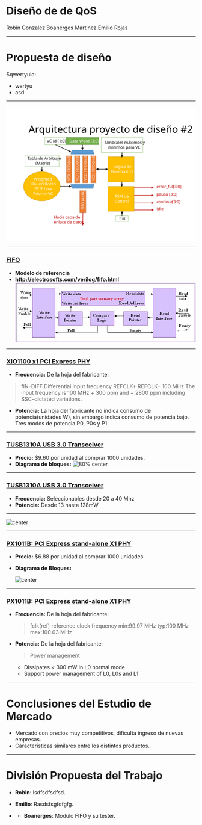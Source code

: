 <!-- $theme: default -->

Diseño de de QoS
===

Robin Gonzalez
Boanerges Martinez
Emilio Rojas

---

Propuesta de diseño
===

Sqwertyuio:
- wertyu
- asd

---

![center](presentacion-1/Proyecto2.svg)

---

### [FIFO](http://electrosofts.com/verilog/fifo.html)

- __Modelo de referencia__ 
- __http://electrosofts.com/verilog/fifo.html__
![center](presentacion-1/fifo_block.jpg)

---

### [XIO1100 x1 PCI Express PHY](http://www.ti.com/product/XIO1100)
  - __Frecuencia:__ De la hoja del fabricante: 
  >fIN–DIFF
  >Differential input frequency
  >REFCLK+
  >REFCLK−
  >100 MHz The input frequency is 100 MHz + 300 ppm and
  >− 2800 ppm including SSC–dictated variations.
  
  - __Potencia:__ La hoja del fabricante no indica consumo de potencia(unidades W), sin embargo indica consumo de potencia bajo. Tres modos de potencia P0, P0s y P1.

---

### [TUSB1310A USB 3.0 Transceiver](http://www.ti.com/product/TUSB1310A)
- __Precio:__ $9.60 por unidad al comprar 1000 unidades.
- __Diagrama de bloques:__
![80% center](presentacion-1/fbd_sllse32.gif)

---

### [TUSB1310A USB 3.0 Transceiver](http://www.ti.com/product/TUSB1310A)
  - __Frecuencia:__ 
  Seleccionables desde 20 a 40 Mhz
  - __Potencia:__ 
  Desde 13 hasta 128mW
  
---

 ![center](https://upload.wikimedia.org/wikipedia/commons/thumb/1/13/NXP_Semiconductors_Logo.svg/1200px-NXP_Semiconductors_Logo.svg.png)
 
---

### [PX1011B: PCI Express stand-alone X1 PHY](https://www.nxp.com/products/interfaces/pci-express/pci-express-stand-alone-x1-phy:PX1011B)

- __Precio:__ $6.88 por unidad al comprar 1000 unidades.
- __Diagrama de Bloques:__

  ![center](https://www.nxp.com/assets/images/en/block-diagrams/002aac211.gif)

---

### [PX1011B: PCI Express stand-alone X1 PHY](https://www.nxp.com/products/interfaces/pci-express/pci-express-stand-alone-x1-phy:PX1011B)

- __Frecuencia:__ De la hoja del fabricante: 
   > fclk(ref) 
   > reference clock frequency 
   > min:99.97 MHz
   > typ:100 MHz
   > max:100.03 MHz

- __Potencia:__ De la hoja del fabricante:

  > Power management
    - Dissipates < 300 mW in L0 normal mode
    - Support power management of L0, L0s and L1

---


# Conclusiones del Estudio de Mercado

  - Mercado con precios muy competitivos, dificulta ingreso de nuevas empresas.
  - Características similares entre los distintos productos.


---

# División Propuesta del Trabajo

 
 - __Robin__: Isdfsdfsdfsd.
 
 - __Emilio__: Rasdsfsgfdfgfg.
 -  - __Boanerges__: Modulo FIFO y su tester.
